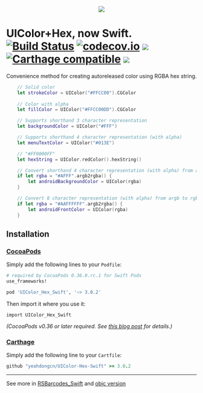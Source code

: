 <p align="center">
  <img src="https://raw.githubusercontent.com/yeahdongcn/UIColor-Hex-Swift/master/home-hero-swift-hero.png">
</p>

UIColor+Hex, now Swift.
[![Build Status](https://travis-ci.org/yeahdongcn/UIColor-Hex-Swift.svg?branch=master)](https://travis-ci.org/yeahdongcn/UIColor-Hex-Swift) [![codecov.io](https://codecov.io/gh/yeahdongcn/UIColor-Hex-Swift/branch/master/graphs/badge.svg)](https://codecov.io/gh/yeahdongcn/UIColor-Hex-Swift/branch/master) ![](https://img.shields.io/badge/Swift-3.0-blue.svg?style=flat) [![Carthage compatible](https://img.shields.io/badge/Carthage-compatible-4BC51D.svg?style=flat)](https://github.com/Carthage/Carthage) ![](https://img.shields.io/badge/license-MIT-blue.svg?style=flat)
=================
Convenience method for creating autoreleased color using RGBA hex string.

```swift
    // Solid color
    let strokeColor = UIColor("#FFCC00").CGColor 
    
    // Color with alpha
    let fillColor = UIColor("#FFCC00DD").CGColor 

    // Supports shorthand 3 character representation
    let backgroundColor = UIColor("#FFF") 

    // Supports shorthand 4 character representation (with alpha)
    let menuTextColor = UIColor("#013E") 

    // "#FF0000FF"
    let hexString = UIColor.redColor().hexString()

    // Convert shorthand 4 character representation (with alpha) from argb to rgba
    if let rgba = "#AFFF".argb2rgba() {            
        let androidBackgroundColor = UIColor(rgba)
    }

    // Convert 8 character representation (with alpha) from argb to rgba
    if let rgba = "#AAFFFFFF".argb2rgba() {        
        let androidFrontColor = UIColor(rgba)
    }
```

## Installation

### [CocoaPods](http://cocoapods.org)

Simply add the following lines to your `Podfile`:
```ruby
# required by CocoaPods 0.36.0.rc.1 for Swift Pods
use_frameworks! 

pod 'UIColor_Hex_Swift', '~> 3.0.2'
```

Then import it where you use it:
```
import UIColor_Hex_Swift
```

*(CocoaPods v0.36 or later required. See [this blog post](http://blog.cocoapods.org/Pod-Authors-Guide-to-CocoaPods-Frameworks/) for details.)*

### [Carthage](http://github.com/Carthage/Carthage)

Simply add the following line to your `Cartfile`:

```ruby
github "yeahdongcn/UIColor-Hex-Swift" >= 3.0.2
```

---

See more in [RSBarcodes_Swift](https://github.com/yeahdongcn/RSBarcodes_Swift) and [objc version](https://github.com/yeahdongcn/RSBarcodes) 
